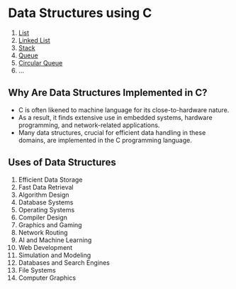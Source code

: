 # Data Structures using C

1. [List](#)
2. [Linked List](#)
3. [Stack](#)
4. [Queue](#)
5. [Circular Queue](#)
6. ...

## Why Are Data Structures Implemented in C?
- C is often likened to machine language for its close-to-hardware nature.
- As a result, it finds extensive use in embedded systems, hardware programming, and network-related applications.
- Many data structures, crucial for efficient data handling in these domains, are implemented in the C programming language.

## Uses of Data Structures
1. Efficient Data Storage
2. Fast Data Retrieval
3. Algorithm Design
4. Database Systems
5. Operating Systems
6. Compiler Design
7. Graphics and Gaming
8. Network Routing
9. AI and Machine Learning
10. Web Development
11. Simulation and Modeling
12. Databases and Search Engines
13. File Systems
14. Computer Graphics
